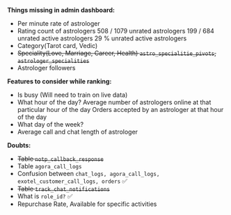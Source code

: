 **Things missing in admin dashboard:**
- Per minute rate of astrologer
- Rating count of astrologers
	508 / 1079 unrated astrologers
	199 / 684 unrated active astrologers
	29 % unrated active astrologers
- Category(Tarot card, Vedic)
- ~~Speciality(Love, Marriage, Career, Health)
	`astro_specialitie_pivots`, `astrologer_specialities`~~
- Astrologer followers

**Features to consider while ranking:**
- Is busy (Will need to train on live data)
- What hour of the day?
	Average number of astrologers online at that particular hour of the day
	Orders accepted by an astrologer at that hour of the day
- What day of the week?
- Average call and chat length of astrologer

**Doubts:**
- ~~Table `notp_callback_response`~~
- Table `agora_call_logs`
- Confusion between `chat_logs, agora_call_logs, exotel_customer_call_logs, orders` ✅
- ~~Table `track_chat_notifications`~~
- What is `role_id?` ✅
- Repurchase Rate, Available for specific activities